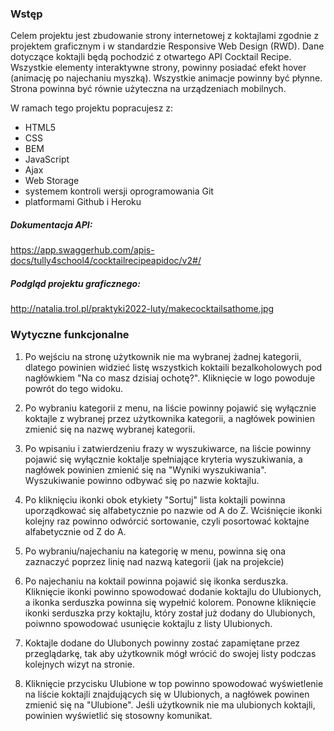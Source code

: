 ### Wstęp

Celem projektu jest zbudowanie strony internetowej z koktajlami zgodnie z projektem graficznym i w standardzie Responsive Web Design (RWD).
Dane dotyczące koktajli będą pochodzić z otwartego API Cocktail Recipe. Wszystkie elementy interaktywne strony, powinny posiadać efekt hover (animację po najechaniu myszką). Wszystkie animacje powinny być płynne. Strona powinna być równie użyteczna na urządzeniach mobilnych.

W ramach tego projektu popracujesz z:

- HTML5
- CSS
- BEM
- JavaScript
- Ajax
- Web Storage
- systemem kontroli wersji oprogramowania Git
- platformami Github i Heroku

##### Dokumentacja API:

https://app.swaggerhub.com/apis-docs/tully4school4/cocktailrecipeapidoc/v2#/

##### Podgląd projektu graficznego:

http://natalia.trol.pl/praktyki2022-luty/makecocktailsathome.jpg

### Wytyczne funkcjonalne

1. Po wejściu na stronę użytkownik nie ma wybranej żadnej kategorii, dlatego powinien widzieć listę wszystkich koktaili bezalkoholowych pod nagłówkiem "Na co masz dzisiaj ochotę?". Kliknięcie w logo powoduje powrót do tego widoku.

2. Po wybraniu kategorii z menu, na liście powinny pojawić się wyłącznie koktajle z wybranej przez użytkownika kategorii, a nagłówek powinien zmienić się na nazwę wybranej kategorii.

3. Po wpisaniu i zatwierdzeniu frazy w wyszukiwarce, na liście powinny pojawić się wyłącznie koktalje spełniające kryteria wyszukiwania, a nagłówek powinien zmienić się na "Wyniki wyszukiwania". Wyszukiwanie powinno odbywać się po nazwie koktajlu.

4. Po kliknięciu ikonki obok etykiety "Sortuj" lista koktajli powinna uporządkować się alfabetycznie po nazwie od A do Z. Wciśnięcie ikonki kolejny raz powinno odwórcić sortowanie, czyli posortować koktajne alfabetycznie od Z do A.

5. Po wybraniu/najechaniu na kategorię w menu, powinna się ona zaznaczyć poprzez linię nad nazwą kategorii (jak na projekcie)

6. Po najechaniu na koktail powinna pojawić się ikonka serduszka. Kliknięcie ikonki powinno spowodować dodanie koktajlu do Ulubionych, a ikonka serduszka powinna się wypełnić kolorem. Ponowne kliknięcie ikonki serduszka przy koktajlu, który został już dodany do Ulubionych, poiwnno spowodować usunięcie koktajlu z listy Ulubionych.

7. Koktajle dodane do Ulubonych powinny zostać zapamiętane przez przeglądarkę, tak aby użytkownik mógł wrócić do swojej listy podczas kolejnych wizyt na stronie.

8. Kliknięcie przycisku Ulubione w top powinno spowodować wyświetlenie na liście koktajli znajdujących się w Ulubionych, a nagłówek powinen zmienić się na "Ulubione". Jeśli użytkownik nie ma ulubionych koktajli, powinien wyświetlić się stosowny komunikat.